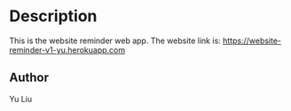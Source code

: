 # Description
This is the website reminder web app.
The website link is: https://website-reminder-v1-yu.herokuapp.com
## Author
Yu Liu
